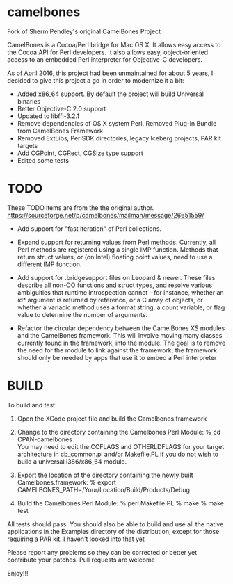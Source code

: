 # camelbones

Fork of Sherm Pendley's original CamelBones Project

CamelBones is a Cocoa/Perl bridge for Mac OS X. It allows easy access to the Cocoa API for Perl developers. It also allows easy, object-oriented access to an embedded Perl interpreter for Objective-C developers.

As of April 2016, this project had been unmaintained for about 5 years, I decided to give this project a go in order to modernize it a bit:

- Added x86_64 support. By default the project will build Universal binaries
- Better Objective-C 2.0 support
- Updated to libffi-3.2.1
- Remove dependencies of OS X system Perl. Removed Plug-in Bundle from CamelBones.Framework
- Removed ExtLibs, PerlSDK directories, legacy Iceberg projects, PAR kit targets
- Add CGPoint, CGRect, CGSize type support
- Edited some tests

# TODO

These TODO items are from the the original author. https://sourceforge.net/p/camelbones/mailman/message/26651559/

- Add support for "fast iteration" of Perl collections.

- Expand support for returning values from Perl methods. Currently, all Perl methods are registered using a single IMP function. Methods that return struct values, or (on Intel) floating point values, need to use a different IMP function.

- Add support for .bridgesupport files on Leopard & newer. These files describe all non-OO functions and struct types, and resolve various ambiguities that runtime introspection cannot - for instance, whether an id* argument is returned by reference, or a C array of objects, or whether a variadic method uses a format string, a count variable, or flag value to determine the number of arguments.

- Refactor the circular dependency between the CamelBones XS modules and the CamelBones framework. This will involve moving many classes currently found in the framework, into the module. The goal is to remove the need for the module to link against the framework; the framework should only be needed by apps that use it to embed a Perl interpreter

# BUILD

To build and test:

1. Open the XCode project file and build the Camelbones.framework

2. Change to the directory containing the Camelbones Perl Module:
% cd CPAN-camelbones  
You may need to edit the CCFLAGS and OTHERLDFLAGS for your target architecture in cb_common.pl and/or Makefile.PL if you do not wish to build a universal i386/x86_64 module.

3. Export the location of the directory containing the newly built Camelbones.framework:
% export CAMELBONES_PATH=/Your/Location/Build/Products/Debug

4. Build the Camelbones Perl Module:
% perl Makefile.PL
% make
% make test

All tests should pass. You should also be able to build and use all the native applications in the Examples directory of the distribution, except for those requiring a PAR kit. I haven't looked into that yet

Please report any problems so they can be corrected or better yet contribute your patches. Pull requests are welcome

Enjoy!!!
